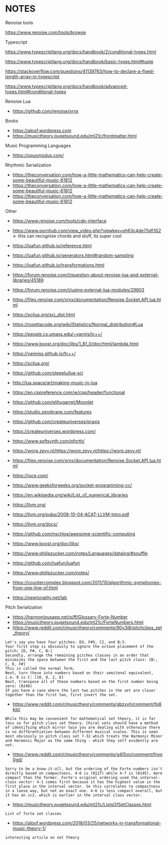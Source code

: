 # NOTES


Renoise tools

https://www.renoise.com/tools/browse

Typescript

https://www.typescriptlang.org/docs/handbook/2/conditional-types.html

https://www.typescriptlang.org/docs/handbook/basic-types.html#tuple

https://stackoverflow.com/questions/41139763/how-to-declare-a-fixed-length-array-in-typescript

https://www.typescriptlang.org/docs/handbook/advanced-types.html#conditional-types

Renoise Lua

- https://github.com/renoise/xrnx

Books

- https://alpof.wordpress.com
- https://musictheory.pugetsound.edu/mt21c/frontmatter.html

Music Programming Languages

- https://opusmodus.com/

Rhythmic Serialization

- https://theconversation.com/how-a-little-mathematics-can-help-create-some-beautiful-music-61812
- https://theconversation.com/how-a-little-mathematics-can-help-create-some-beautiful-music-61812
- https://theconversation.com/how-a-little-mathematics-can-help-create-some-beautiful-music-61812

Other

- https://www.renoise.com/tools/cdp-interface

- https://www.pornhub.com/view_video.php?viewkey=ph63c4de75df352 <- this can recognise chords and stuff, its super cool

- https://luafun.github.io/reference.html
- https://luafun.github.io/generators.html#random-sampling
- https://luafun.github.io/transformations.html
- https://forum.renoise.com/t/question-about-renoise-lua-and-external-libraries/45189
- https://forum.renoise.com/t/using-external-lua-modules/29803
- https://files.renoise.com/xrnx/documentation/Renoise.Socket.API.lua.html
- https://scilua.org/sci_dist.html
- https://rosettacode.org/wiki/Statistics/Normal_distribution#Lua
- https://people.cs.umass.edu/~yannis/lc++/
- https://www.boost.org/doc/libs/1_81_0/doc/html/lambda.html
- https://yanniss.github.io/fc++/
- https://scilua.org/
- https://github.com/stepelu/lua-sci
- http://lua.space/art/making-music-in-lua
- https://en.cppreference.com/w/cpp/header/functional
- https://github.com/elihugarret/Moonlet
- https://studio.zerobrane.com/features
- https://github.com/createuniverses/praxis
- https://createuniverses.wordpress.com/
- https://www.softsynth.com/pforth/
- https://worp.zevv.nl/https://worp.zevv.nl/https://worp.zevv.nl/
- https://files.renoise.com/xrnx/documentation/Renoise.Socket.API.lua.html
- https://juce.com/
- https://www.geeksforgeeks.org/socket-programming-cc/
- https://en.wikipedia.org/wiki/List_of_numerical_libraries
- https://llvm.org/
- https://llvm.org/pubs/2008-10-04-ACAT-LLVM-Intro.pdf
- https://llvm.org/docs/
- https://github.com/nschloe/awesome-scientific-computing
- https://www.boost.org/doc/libs/
- https://www.philipzucker.com/notes/Languages/datalog/#souffle
- https://github.com/luafun/luafun
- https://www.philipzucker.com/notes/
- https://countercomplex.blogspot.com/2011/10/algorithmic-symphonies-from-one-line-of.html
- https://newtonality.net/lab

Pitch Serialization

- https://harmoniousapp.net/p/ff/Glossary-Forte-Number
- https://musictheory.pugetsound.edu/mt21c/ForteNumbers.html
- https://www.reddit.com/r/musictheory/comments/90v3i8/pitchclass_set_theory/

```
Let's say you have four pitches: D3, F#5, C2, and B♭3.
Your first step is obviously to ignore the octave placement of the pitch: [D, F#, C, B♭]
Secondly, arrange the remaining pitches classes in an order that minimizes the space between the first and the last pitch class: [B♭, C, D, F#]
This is called the normal form.
Next, turn these into numbers based on their semitonal equivalent, i.e. 0 is C: [10, 0, 2, 6]
Next, transpose all of these numbers based on the first number being zero: (0248)
IF you have a case where the last two pitches in the set are closer together than the first two, first invert the set.
```

- https://www.reddit.com/r/musictheory/comments/gbzxvh/comment/fp8kjjt/

```
While this may be convenient for mathematical set theory, it is far less so for pitch class set theory. Chiral sets should have a method of identifying which mirror twin you are dealing with otherwise there is no differentiation between different musical scales. This is seen most obviously in pitch class set 7-32 which treats the Harmonic Minor and Harmonic Major as the same thing - which they self evidently are not.
```

- https://www.reddit.com/r/musictheory/comments/g4l5vo/comment/fnyo0gd/

```
Sorry to be a know-it-all, but the ordering of the Forte numbers isn't directly based on compactness. 4-6 is (0127) while 4-7 is (0145), more compact than the former. Forte's original ordering used the interval-class vector: 4-1 comes first because it has the highest value in the first place in the interval vector. So this correlates to compactness in a loose way, but not an exact one. 4-6 is less compact overall, but it has an ic2, which is earlier in the interval class vector.
```

- https://musictheory.pugetsound.edu/mt21c/ListsOfSetClasses.html

```
List of forte set classes
```

- https://alpof.wordpress.com/2018/03/25/networks-in-transformational-music-theory-1/

```
interesting article on set theory
```